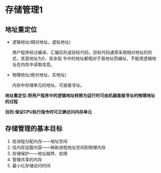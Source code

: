 # 存储管理1

## 地址重定位

* 逻辑地址\(相对地址，虚拟地址\)

  用户程序经过编译、汇编后形成目标代码，目标代码通常采用相对地址的形式，其首地址为0，其余指 令中的地址都相对于首地址而编址，不能用逻辑地址在内存中读取信息。

* 物理地址\(绝对地址，实地址\) 

  内存中存储单元的地址，可直接寻址。

**地址重定位:将用户程序中的逻辑地址转换为运行时可由机器直接寻址的物理地址的过程** 

**目的:保证CPU执行指令时可正确访问内存单元**

## 存储管理的基本目标

1. 给进程分配内存——地址空间
2. 往内存加载内容——映射进程地址空间到物理内存 
3. 存储保护——地址越界、权限
4. 管理共享的内存
5. 最小化存储访问时间


